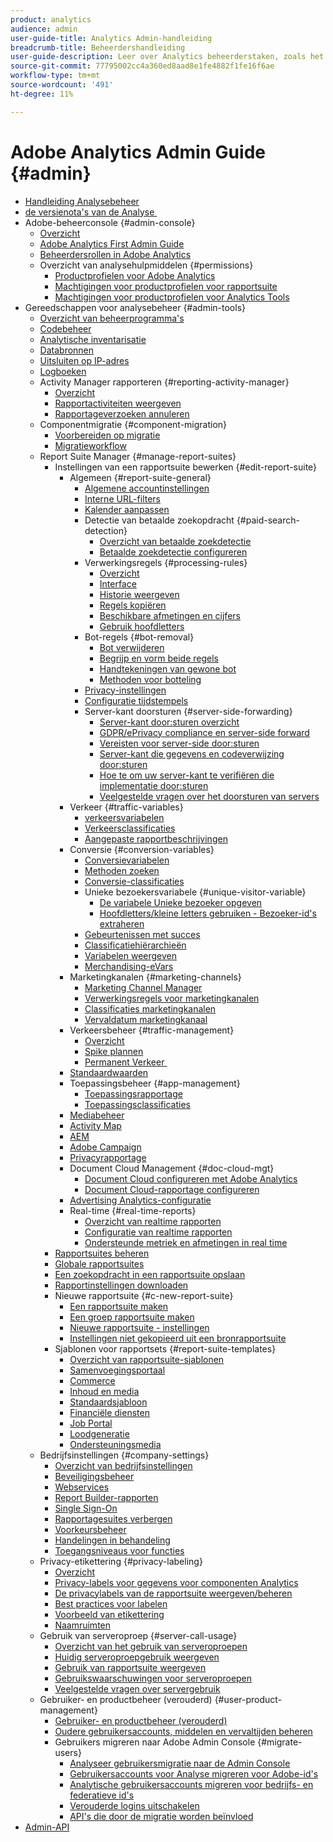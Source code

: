 ```yaml
---
product: analytics
audience: admin
user-guide-title: Analytics Admin-handleiding
breadcrumb-title: Beheerdershandleiding
user-guide-description: Leer over Analytics beheerderstaken, zoals het beheren van gebruikers en producten in de Admin Console van Experience Cloud, het configureren van rapportreeksen, en meer.
source-git-commit: 77795002cc4a360ed8aad8e1fe4882f1fe16f6ae
workflow-type: tm+mt
source-wordcount: '491'
ht-degree: 11%

---
```



# Adobe Analytics Admin Guide {#admin}

+ [Handleiding Analysebeheer](home.md)
+ [&#x200B; de versienota&#39;s van de Analyse &#x200B;](https://experienceleague.adobe.com/nl/docs/analytics/release-notes/latest)
+ Adobe-beheerconsole {#admin-console}
   + [Overzicht](admin-console/home.md)
   + [Adobe Analytics First Admin Guide](admin-console/first-admin-guide.md)
   + [Beheerdersrollen in Adobe Analytics](admin-console/admin-roles-in-analytics.md)
   + Overzicht van analysehulpmiddelen {#permissions}
      + [Productprofielen voor Adobe Analytics](admin-console/permissions/product-profile.md)
      + [Machtigingen voor productprofielen voor rapportsuite](admin-console/permissions/report-suite-tools.md)
      + [Machtigingen voor productprofielen voor Analytics Tools](admin-console/permissions/analytics-tools.md)
+ Gereedschappen voor analysebeheer {#admin-tools}
   + [Overzicht van beheerprogramma&#39;s](tools/c-admin-tools.md)
   + [Codebeheer](tools/code-manager-admin.md)
   + [Analytische inventarisatie](tools/analytics-inventory.md)
   + [Databronnen](tools/data-sources.md)
   + [Uitsluiten op IP-adres](tools/exclude-ip.md)
   + [Logboeken](tools/logs.md)
   + Activity Manager rapporteren {#reporting-activity-manager}
      + [Overzicht](tools/reporting-activity-manager/reporting-activity-overview.md)
      + [Rapportactiviteiten weergeven](tools//reporting-activity-manager/reporting-activity.md)
      + [Rapportageverzoeken annuleren](tools/reporting-activity-manager/reporting-activity-cancel-requests.md)
   + Componentmigratie {#component-migration}
      + [Voorbereiden op migratie](tools/component-migration/prepare-component-migration.md)
      + [Migratieworkflow](tools/component-migration/component-migration.md)
   + Report Suite Manager {#manage-report-suites}
      + Instellingen van een rapportsuite bewerken {#edit-report-suite}
         + Algemeen {#report-suite-general}
            + [Algemene accountinstellingen](tools/manage-rs/edit-settings/general/general-acct-settings-admin.md)
            + [Interne URL-filters](tools/manage-rs/edit-settings/general/internal-url-filter-admin.md)
            + [Kalender aanpassen](tools/manage-rs/edit-settings/general/custom-calendar.md)
            + Detectie van betaalde zoekopdracht {#paid-search-detection}
               + [Overzicht van betaalde zoekdetectie](tools/manage-rs/edit-settings/general/paid-search-detection/paid-search-detection.md)
               + [Betaalde zoekdetectie configureren](tools/manage-rs/edit-settings/general/paid-search-detection/t-paid-search-detection.md)
            + Verwerkingsregels {#processing-rules}
               + [Overzicht](tools/manage-rs/edit-settings/general/processing-rules/pr-overview.md)
               + [Interface](tools/manage-rs/edit-settings/general/processing-rules/pr-interface.md)
               + [Historie weergeven](tools/manage-rs/edit-settings/general/processing-rules/pr-view-history.md)
               + [Regels kopiëren](tools/manage-rs/edit-settings/general/processing-rules/pr-copy.md)
               + [Beschikbare afmetingen en cijfers](tools/manage-rs/edit-settings/general/processing-rules/pr-variables.md)
               + [Gebruik hoofdletters](tools/manage-rs/edit-settings/general/processing-rules/pr-use-cases.md)
            + Bot-regels {#bot-removal}
               + [Bot verwijderen](tools/manage-rs/edit-settings/general/bot-removal/bot-removal.md)
               + [Begrijp en vorm beide regels](tools/manage-rs/edit-settings/general/bot-removal/bot-rules.md)
               + [Handtekeningen van gewone bot](tools/manage-rs/edit-settings/general/bot-removal/bot-signatures.md)
               + [Methoden voor botteling](tools/manage-rs/edit-settings/general/bot-removal/bot-exclusion-methods.md)
            + [Privacy-instellingen](tools/manage-rs/edit-settings/general/privacy-settings.md)
            + [Configuratie tijdstempels](tools/manage-rs/edit-settings/general/timestamp-configuration.md)
            + Server-kant doorsturen {#server-side-forwarding}
               + [Server-kant door:sturen overzicht](tools/manage-rs/edit-settings/general/c-server-side-forwarding/ssf.md)
               + [GDPR/ePrivacy compliance en server-side forward](tools/manage-rs/edit-settings/general/c-server-side-forwarding/ssf-gdpr.md)
               + [Vereisten voor server-side door:sturen](tools/manage-rs/edit-settings/general/c-server-side-forwarding/ssf-requirements.md)
               + [Server-kant die gegevens en codeverwijzing door:sturen](tools/manage-rs/edit-settings/general/c-server-side-forwarding/ssf-reference.md)
               + [Hoe te om uw server-kant te verifiëren die implementatie door:sturen](tools/manage-rs/edit-settings/general/c-server-side-forwarding/ssf-verify.md)
               + [Veelgestelde vragen over het doorsturen van servers](tools/manage-rs/edit-settings/general/c-server-side-forwarding/ssf-faq.md)
         + Verkeer {#traffic-variables}
            + [verkeersvariabelen](tools/manage-rs/edit-settings/c-traffic-variables/traffic-var.md)
            + [Verkeersclassificaties](tools/manage-rs/edit-settings/c-traffic-variables/traffic-classifications.md)
            + [Aangepaste rapportbeschrijvingen](tools/manage-rs/edit-settings/c-traffic-variables/custom-desc-admin.md)
         + Conversie {#conversion-variables}
            + [Conversievariabelen](tools/manage-rs/edit-settings/conversion-var-admin/conversion-var-admin.md)
            + [Methoden zoeken](tools/manage-rs/edit-settings/conversion-var-admin/finding-methods.md)
            + [Conversie-classificaties](tools/manage-rs/edit-settings/conversion-var-admin/conversion-classifications.md)
            + Unieke bezoekersvariabele {#unique-visitor-variable}
               + [De variabele Unieke bezoeker opgeven](tools/manage-rs/edit-settings/conversion-var-admin/unique-visitor-variable-admin/t-unique-visitor-variable.md)
               + [Hoofdletters/kleine letters gebruiken - Bezoeker-id&#39;s extraheren](tools/manage-rs/edit-settings/conversion-var-admin/unique-visitor-variable-admin/extract-visitorids-usecase.md)
            + [Gebeurtenissen met succes](tools/manage-rs/edit-settings/conversion-var-admin/c-success-events/success-event.md)
            + [Classificatiehiërarchieën](tools/manage-rs/edit-settings/conversion-var-admin/classification-hierarchies.md)
            + [Variabelen weergeven](tools/manage-rs/edit-settings/conversion-var-admin/list-var-admin.md)
            + [Merchandising-eVars](tools/manage-rs/edit-settings/conversion-var-admin/merchandising-evars.md)
         + Marketingkanalen {#marketing-channels}
            + [Marketing Channel Manager](tools/manage-rs/edit-settings/marketing-channels/c-channels.md)
            + [Verwerkingsregels voor marketingkanalen](tools/manage-rs/edit-settings/marketing-channels/c-rules.md)
            + [Classificaties marketingkanalen](tools/manage-rs/edit-settings/marketing-channels/classifications-mchannel.md)
            + [Vervaldatum marketingkanaal](tools/manage-rs/edit-settings/marketing-channels/visitor-engagement.md)
         + Verkeersbeheer {#traffic-management}
            + [Overzicht](tools/manage-rs/edit-settings/c-traffic-management/traffic-management.md)
            + [Spike plannen](tools/manage-rs/edit-settings/c-traffic-management/t-traffic-schedule-spike.md)
            + [&#x200B; Permanent Verkeer &#x200B;](tools/manage-rs/edit-settings/c-traffic-management/t-traffic-permanent.md)
         + [Standaardwaarden](tools/manage-rs/edit-settings/default-metrics.md)
         + Toepassingsbeheer {#app-management}
            + [Toepassingsrapportage](tools/manage-rs/edit-settings/app-reporting.md)
            + [Toepassingsclassificaties](tools/manage-rs/edit-settings/app-classifications.md)
         + [Mediabeheer](tools/manage-rs/edit-settings/media-management.md)
         + [Activity Map](tools/manage-rs/edit-settings/activity-map.md)
         + [AEM](tools/manage-rs/edit-settings/adobe-experience-manager.md)
         + [Adobe Campaign](tools/manage-rs/edit-settings/adobe-campaign.md)
         + [Privacyrapportage](tools/manage-rs/edit-settings/privacy-reporting.md)
         + Document Cloud Management {#doc-cloud-mgt}
            + [Document Cloud configureren met Adobe Analytics](tools/manage-rs/edit-settings/document-cloud-mgt.md)
            + [Document Cloud-rapportage configureren](tools/manage-rs/edit-settings/document-cloud-config.md)
         + [Advertising Analytics-configuratie](tools/manage-rs/edit-settings/advertising-analytics-config.md)
         + Real-time {#real-time-reports}
            + [Overzicht van realtime rapporten](tools/manage-rs/edit-settings/realtime/realtime.md)
            + [Configuratie van realtime rapporten](tools/manage-rs/edit-settings/realtime/t-realtime-admin.md)
            + [Ondersteunde metriek en afmetingen in real time](tools/manage-rs/edit-settings/realtime/realtime-metrics.md)
      + [Rapportsuites beheren](tools/manage-rs/report-suites-admin.md)
      + [Globale rapportsuites](tools/manage-rs/rollup-report-suite.md)
      + [Een zoekopdracht in een rapportsuite opslaan](tools/manage-rs/t-report-suite-saved-search.md)
      + [Rapportinstellingen downloaden](tools/manage-rs/t-download-rs-settings.md)
      + Nieuwe rapportsuite {#c-new-report-suite}
         + [Een rapportsuite maken](tools/manage-rs/new-rs/t-create-a-report-suite.md)
         + [Een groep rapportsuite maken](tools/manage-rs/new-rs/t-create-rs-group.md)
         + [Nieuwe rapportsuite - instellingen](tools/manage-rs/new-rs/new-report-suite.md)
         + [Instellingen niet gekopieerd uit een bronrapportsuite](tools/manage-rs/new-rs/settings-not-copied-from-rs.md)
      + Sjablonen voor rapportsets {#report-suite-templates}
         + [Overzicht van rapportsuite-sjablonen](tools/manage-rs/rs-templates/report-suite-templates.md)
         + [Samenvoegingsportaal](tools/manage-rs/rs-templates/aggregator-portal.md)
         + [Commerce](tools/manage-rs/rs-templates/commerce-admin.md)
         + [Inhoud en media](tools/manage-rs/rs-templates/content-media.md)
         + [Standaardsjabloon](tools/manage-rs/rs-templates/default-rs-template.md)
         + [Financiële diensten](tools/manage-rs/rs-templates/financial-services.md)
         + [Job Portal](tools/manage-rs/rs-templates/job-portal.md)
         + [Loodgeneratie](tools/manage-rs/rs-templates/lead-generation.md)
         + [Ondersteuningsmedia](tools/manage-rs/rs-templates/support-media.md)
   + Bedrijfsinstellingen {#company-settings}
      + [Overzicht van bedrijfsinstellingen](tools/company/c-company-settings.md)
      + [Beveiligingsbeheer](tools/company/security-manager.md)
      + [Webservices](tools/company/web-services-admin.md)
      + [Report Builder-rapporten](tools/company/report-builder-reports-admin.md)
      + [Single Sign-On](tools/company/single-signon-admin.md)
      + [Rapportagesuites verbergen](tools/company/c-hide-report-suites.md)
      + [Voorkeursbeheer](tools/company/preferences-manager.md)
      + [Handelingen in behandeling](tools/company/pending-actions-admin.md)
      + [Toegangsniveaus voor functies](tools/company/feature-access-levels.md)
   + Privacy-etikettering {#privacy-labeling}
      + [Overzicht](tools/privacy-labeling/labeling-overview.md)
      + [Privacy-labels voor gegevens voor componenten Analytics](tools/privacy-labeling/labels.md)
      + [De privacylabels van de rapportsuite weergeven/beheren](tools/privacy-labeling/view-settings.md)
      + [Best practices voor labelen](tools/privacy-labeling/best-practices.md)
      + [Voorbeeld van etikettering](tools/privacy-labeling/examples.md)
      + [Naamruimten](tools/privacy-labeling/namespaces.md)
   + Gebruik van serveroproep {#server-call-usage}
      + [Overzicht van het gebruik van serveroproepen](tools/server-call-usage/overage-overview.md)
      + [Huidig serveroproepgebruik weergeven](tools/server-call-usage/server-call-usage-dashboard.md)
      + [Gebruik van rapportsuite weergeven](tools/server-call-usage/report-suite-usage.md)
      + [Gebruikswaarschuwingen voor serveroproepen](tools/server-call-usage/scu-alerts.md)
      + [Veelgestelde vragen over servergebruik](tools/server-call-usage/overage-faq.md)
   + Gebruiker- en productbeheer (verouderd) {#user-product-management}
      + [Gebruiker- en productbeheer (verouderd)](tools/user-management/user-management.md)
      + [Oudere gebruikersaccounts, middelen en vervaltijden beheren](tools/user-management/users-assets.md)
      + Gebruikers migreren naar Adobe Admin Console {#migrate-users}
         + [Analyseer gebruikersmigratie naar de Admin Console](tools/user-management/user-migration/c-migration-tool.md)
         + [Gebruikersaccounts voor Analyse migreren voor Adobe-id&#39;s](tools/user-management/user-migration/t-migrate-users.md)
         + [Analytische gebruikersaccounts migreren voor bedrijfs- en federatieve id&#39;s](tools/user-management/user-migration/migrate-enterprise.md)
         + [Verouderde logins uitschakelen](tools/user-management/user-migration/t-disable-legacy-login.md)
         + [API&#39;s die door de migratie worden beïnvloed](tools/user-management/user-migration/developer.md)
+ [Admin-API](https://developer.adobe.com/analytics-apis/docs/2.0/)
